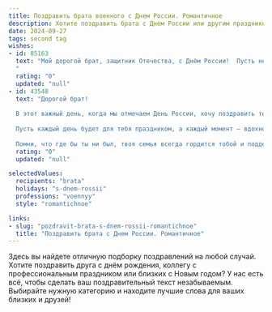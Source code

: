 ```yaml
---
title: Поздравить брата военного с Днем России. Романтичное
description: Хотите поздравить брата с Днем России или другим праздником? Наш ИИ создаст незабываемое поздравление, а вы обязательно выделитесь среди других.  
date: 2024-09-27
tags: second tag
wishes:
- id: 85163
  text: "Мой дорогой брат, защитник Отечества, с Днём России!  Пусть небо над тобой всегда будет мирным, а сердце — полным любви и гордости за нашу Родину.  Ты — моя опора, моя гордость, мой герой.  Пусть твой путь будет освещён светом верности, чести и  неизменной надежды. С праздником!
  "
  rating: "0"
  updated: "null"
- id: 43548
  text: "Дорогой брат!
  
  В этот важный день, когда мы отмечаем День России, хочу поздравить тебя с твоим служением, полным мужества и благородства. Ты — защитник нашей Родины, и за это я горжусь тобой. Ты отважен, как настоящий воин, и твое сердце наполнено любовью к стране и людям.
  
  Пусть каждый день будет для тебя праздником, а каждый момент — вдохновением. Ты — опора для нас, и я желаю, чтобы в твоей жизни всегда царили мир и спокойствие. Пусть твоя армейская жизнь будет наполнена только яркими моментами, благополучием и счастьем.
  
  Помни, что где бы ты ни был, твоя семья всегда гордится тобой и поддерживает. С любовью и уважением, с Днем России, брат!"
  rating: "0"
  updated: "null"

selectedValues:
  recipients: "brata"
  holidays: "s-dnem-rossii"
  professions: "voennyy"
  style: "romantichnoe"

links:
- slug: "pozdravit-brata-s-dnem-rossii-romantichnoe"
  title: "Поздравить брата с Днем России. Романтичное"
---
```


Здесь вы найдете отличную подборку поздравлений на любой случай.
Хотите поздравить друга с днём рождения, коллегу с профессиональным праздником или близких с Новым годом? У нас есть всё, чтобы сделать ваш поздравительный текст незабываемым. Выбирайте нужную категорию и находите лучшие слова для ваших близких и друзей!
